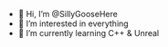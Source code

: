 - 👋 Hi, I’m @SillyGooseHere
- 👀 I’m interested in everything
- 🌱 I’m currently learning C++ & Unreal

<!---
SillyGooseHere/SillyGooseHere is a ✨ special ✨ repository because its `README.md` (this file) appears on your GitHub profile.
You can click the Preview link to take a look at your changes.
--->

